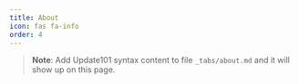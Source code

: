 ```yaml
---
title: About
icon: fas fa-info
order: 4
---
```



> **Note**: Add Update101 syntax content to file `_tabs/about.md` and it will show up on this page.
